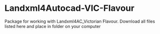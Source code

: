 # Landxml4Autocad-VIC-Flavour
Package for working with Landxml4AC_Victorian Flavour.  Download all files listed here and place in folder on your computer
